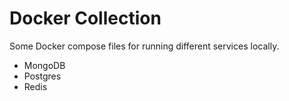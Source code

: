 # Docker Collection

Some Docker compose files for running different services locally.

- MongoDB
- Postgres
- Redis
